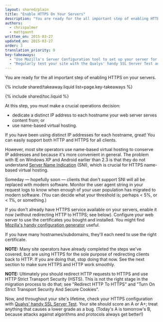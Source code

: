 ```yaml
---
layout: shared/plain
title: "Enable HTTPS On Your Servers"
description: "You are ready for the all important step of enabling HTTPS on your servers."
authors:
  - chrispalmer
  - mattgaunt
written_on: 2015-03-27
updated_on: 2015-03-27
order: 3
translation_priority: 0
key-takeaways:
  - "Use Mozilla's Server Configuration tool to set up your server for HTTPS support."
  - "Regularly test your site with the Qualys' handy SSL Server Test and ensure you get at least an A or A+."
---
```


<p class="intro">
  You are ready for the all important step of enabling HTTPS on your servers.
</p>

{% include shared/takeaway.liquid list=page.key-takeaways %}

{% include shared/toc.liquid %}

At this step, you must make a crucial operations decision:

* dedicate a distinct IP address to each hostname your web server serves content
  from; or
* use name-based virtual hosting.

If you have been using distinct IP addresses for each hostname, great! You can
easily support both HTTP and HTTPS for all clients.

However, most site operators use name-based virtual hosting to conserve IP
addresses and because it's more convenient in general. The problem with IE on
Windows XP and Android earlier than 2.3 is that they do not understand [Server
Name Indication](https://en.wikipedia.org/wiki/Server_Name_Indication) (SNI),
which is crucial for HTTPS name-based virtual hosting.

Someday — hopefully soon — clients that don't support SNI will all be replaced
with modern software. Monitor the user agent string in your request logs to know
when enough of your user population has migrated to modern software. (You can
decide what your threshold is; perhaps &lt; 5%, or &lt; 1%, or something.)

If you don't already have HTTPS service available on your servers, enable it now
(without redirecting HTTP to HTTPS; see below). Configure your web server to use
the certificates you bought and installed. You might find [Mozilla's handy
configuration
generator](https://mozilla.github.io/server-side-tls/ssl-config-generator/)
useful.

If you have many hostnames/subdomains, they'll each need to use the right
certificate.

**NOTE:** Many site operators have already completed the steps we've covered, but are
using HTTPS for the sole purpose of redirecting clients back to HTTP. If you
are doing that, stop doing that now. See the next section to make sure HTTPS and HTTP
work smoothly.

**NOTE:** Ultimately you should redirect HTTP requests to HTTPS and use HTTP Strict
Transport Security (HSTS). This is not the right stage in the migration process to do
that; see "Redirect HTTP To HTTPS" and "Turn On Strict Transport Security And Secure Cookies".

Now, and throughout your site's lifetime, check your HTTPS configuration with
[Qualys' handy SSL Server Test](https://www.ssllabs.com/ssltest/). Your site
should score an A or A+; treat anything that causes a lower grade as a bug.
(Today's A is tomorrow's B, because attacks against algorithms and protocols
always get better!)

